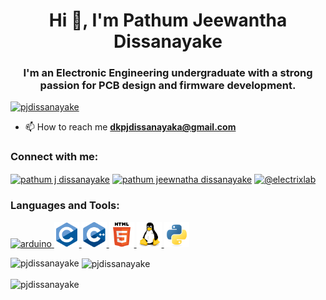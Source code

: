 <h1 align="center">Hi 👋, I'm Pathum Jeewantha Dissanayake</h1>
<h3 align="center">I'm an Electronic Engineering undergraduate with a strong passion for PCB design and firmware development.</h3>

<p align="left"> <a href="https://github.com/ryo-ma/github-profile-trophy"><img src="https://github-profile-trophy.vercel.app/?username=pjdissanayake" alt="pjdissanayake" /></a> </p>

- 📫 How to reach me **dkpjdissanayaka@gmail.com**

<h3 align="left">Connect with me:</h3>
<p align="left">
<a href="https://linkedin.com/in/pathum j dissanayake" target="blank"><img align="center" src="https://raw.githubusercontent.com/rahuldkjain/github-profile-readme-generator/master/src/images/icons/Social/linked-in-alt.svg" alt="pathum j dissanayake" height="30" width="40" /></a>
<a href="https://fb.com/pathum jeewnatha dissanayake" target="blank"><img align="center" src="https://raw.githubusercontent.com/rahuldkjain/github-profile-readme-generator/master/src/images/icons/Social/facebook.svg" alt="pathum jeewnatha dissanayake" height="30" width="40" /></a>
<a href="https://www.youtube.com/c/@electrixlab" target="blank"><img align="center" src="https://raw.githubusercontent.com/rahuldkjain/github-profile-readme-generator/master/src/images/icons/Social/youtube.svg" alt="@electrixlab" height="30" width="40" /></a>
</p>

<h3 align="left">Languages and Tools:</h3>
<p align="left"> <a href="https://www.arduino.cc/" target="_blank" rel="noreferrer"> <img src="https://cdn.worldvectorlogo.com/logos/arduino-1.svg" alt="arduino" width="40" height="40"/> </a> <a href="https://www.cprogramming.com/" target="_blank" rel="noreferrer"> <img src="https://raw.githubusercontent.com/devicons/devicon/master/icons/c/c-original.svg" alt="c" width="40" height="40"/> </a> <a href="https://www.w3schools.com/cpp/" target="_blank" rel="noreferrer"> <img src="https://raw.githubusercontent.com/devicons/devicon/master/icons/cplusplus/cplusplus-original.svg" alt="cplusplus" width="40" height="40"/> </a> <a href="https://www.w3.org/html/" target="_blank" rel="noreferrer"> <img src="https://raw.githubusercontent.com/devicons/devicon/master/icons/html5/html5-original-wordmark.svg" alt="html5" width="40" height="40"/> </a> <a href="https://www.linux.org/" target="_blank" rel="noreferrer"> <img src="https://raw.githubusercontent.com/devicons/devicon/master/icons/linux/linux-original.svg" alt="linux" width="40" height="40"/> </a> <a href="https://www.python.org" target="_blank" rel="noreferrer"> <img src="https://raw.githubusercontent.com/devicons/devicon/master/icons/python/python-original.svg" alt="python" width="40" height="40"/> </a> </p>

<p><img align="left" src="https://github-readme-stats.vercel.app/api/top-langs?username=pjdissanayake&show_icons=true&locale=en&layout=compact" alt="pjdissanayake" /></p>

<p>&nbsp;<img align="center" src="https://github-readme-stats.vercel.app/api?username=pjdissanayake&show_icons=true&locale=en" alt="pjdissanayake" /></p>

<p><img align="center" src="https://github-readme-streak-stats.herokuapp.com/?user=pjdissanayake&" alt="pjdissanayake" /></p>
